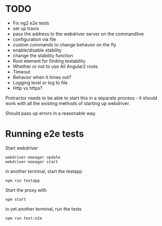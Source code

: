 # TODO

 - Fix ng2 e2e tests
 - set up travis
 - pass the address to the webdriver server on the commandline
 - configuration via file
 - custom commands to change behavior on the fly
  - enable/disable stability
  - change the stability function
  - Root element for finding testability
  - Whether or not to use All Angular2 roots
  - Timeout
  - Behavior when it times out?
  - Logging level or log to file
 - Http vs https?

Protractor needs to be able to start this in a separate process - it should
work with all the existing methods of starting up webdriver.

Should pass up errors in a reasonable way.

# Running e2e tests
Start webdriver

    webdriver-manager update
    webdriver-manager start

in another terminal, start the testapp

    npm run testapp 

Start the proxy with 
  
    npm start

in yet another terminal, run the tests

    npm run test:e2e
